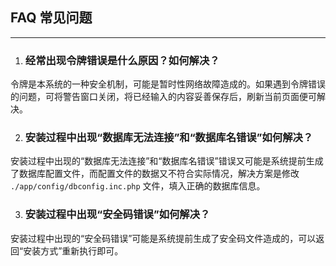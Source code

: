 ## FAQ 常见问题

----------

1. ### 经常出现令牌错误是什么原因？如何解决？

  令牌是本系统的一种安全机制，可能是暂时性网络故障造成的。如果遇到令牌错误的问题，可将警告窗口关闭，将已经输入的内容妥善保存后，刷新当前页面便可解决。

2. ### 安装过程中出现“数据库无法连接”和“数据库名错误”如何解决？

  安装过程中出现的“数据库无法连接”和“数据库名错误”错误又可能是系统提前生成了数据库配置文件，而配置文件的数据又不符合实际情况，解决方案是修改 `./app/config/dbconfig.inc.php` 文件，填入正确的数据库信息。

3. ### 安装过程中出现“安全码错误”如何解决？

  安装过程中出现的“安全码错误”可能是系统提前生成了安全码文件造成的，可以返回“安装方式”重新执行即可。

